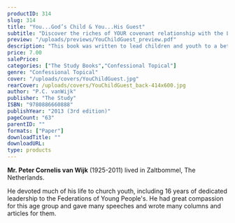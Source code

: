 ```yaml
---
productID: 314
slug: 314
title: "You...God’s Child & You...His Guest"
subtitle: "Discover the riches of YOUR covenant relationship with the LORD"
preview: "/uploads/previews/YouChildGuest_preview.pdf"
description: "This book was written to lead children and youth to a better understanding of baptism and holy supper. The author uses simple language to help them discover the riches of their covenant relationship with the LORD, their God. The author portrays God's great love for us sinners who do not deserve the signs and seals of the washing away of our sins, and eternal life. Parents are encouraged to have their children study this book so that everyone may praise the LORD as his child and his guest! 18 chapters; no questions."
price: 7.00
salePrice: 
categories: ["The Study Books","Confessional Topical"]
genre: "Confessional Topical"
cover: "/uploads/covers/YouChildGuest.jpg"
rearCover: /uploads/covers/YouChildGuest_back-414x600.jpg
author: "P.C. vanWijk"
publisher: "The Study"
ISBN: "9780886660888"
publishYear: "2013 (3rd edition)"
pageCount: "63"
parentID: ""
formats: ["Paper"]
downloadTitle: ""
downloadURL: 
type: products
---
```

**Mr. Peter Cornelis van Wijk** (1925-2011) lived in Zaltbommel, The Netherlands.

He devoted much of his life to church youth, including 16 years of dedicated leadership to the Federations of Young People's. He had great compassion for this age group and gave many speeches and wrote many columns and articles for them.
